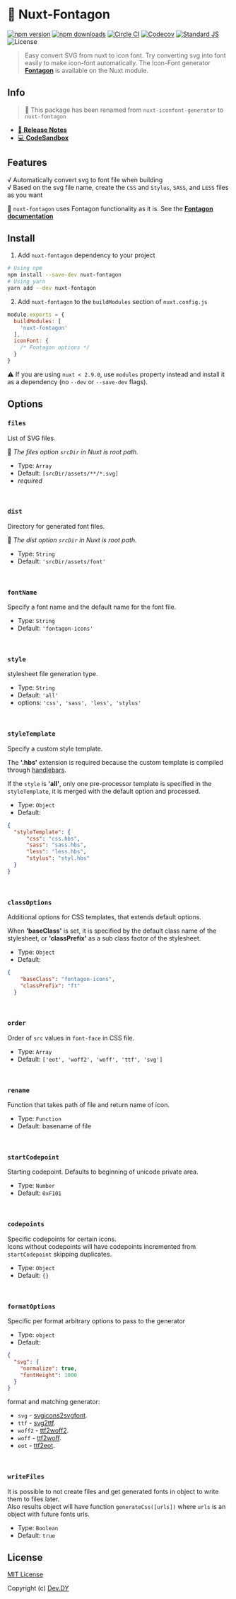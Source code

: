 # 🐾 Nuxt-Fontagon
[![npm version][npm-version-src]][npm-version-href]
[![npm downloads][npm-downloads-src]][npm-downloads-href]
[![Circle CI][circle-ci-src]][circle-ci-href]
[![Codecov][codecov-src]][codecov-href]
[![Standard JS][standard-js-src]][standard-js-href]
![License][license-src]

> Easy convert SVG from nuxt to icon font.
> Try converting svg into font easily to make icon-font automatically. 
> The Icon-Font generator [**Fontagon**](https://github.com/kdydesign/fontagon) is available on the Nuxt module.

## Info

> 🔔 This package has been renamed from `nuxt-iconfont-generator` to `nuxt-fontagon`

- [📖 **Release Notes**](./CHANGELOG.md)
- [💻 **CodeSandbox**](https://codesandbox.io/s/nuxt-fontagon-example-0gqg0?fontsize=14&hidenavigation=1&theme=dark)

## Features

√ Automatically convert svg to font file when building<br>
√ Based on the svg file name, create the `CSS` and `Stylus`, `SASS`, and `LESS` files as you want

🔔 `nuxt-fontagon` uses Fontagon functionality as it is. See the [**Fontagon documentation**](https://github.com/kdydesign/fontagon/tree/master/packages/fontagon)

## Install

1. Add `nuxt-fontagon` dependency to your project

```bash
# Using npm
npm install --save-dev nuxt-fontagon
# Using yarn
yarn add --dev nuxt-fontagon
```

2. Add `nuxt-fontagon` to the `buildModules` section of `nuxt.config.js`

```js
module.exports = {
  buildModules: [
    'nuxt-fontagon'
  ],
  iconFont: {
    /* Fontagon options */
  }
}
```

⚠️ If you are using `nuxt < 2.9.0`, use `modules` property instead and install it as a dependency (no `--dev` or `--save-dev` flags).

## Options

### `files`

List of SVG files.

🔔 *The files option `srcDir` in Nuxt is root path.*

* Type: `Array`
* Default: `[srcDir/assets/**/*.svg]`
* *required*

<br>

### `dist`

Directory for generated font files.

🔔 *The dist option `srcDir` in Nuxt is root path.*

* Type: `String`
* Default: `'srcDir/assets/font'`

<br>

### `fontName`

Specify a font name and the default name for the font file.

* Type: `String`
* Default: `'fontagon-icons'`

<br>

### `style`

stylesheet file generation type.

* Type: `String`
* Default: `'all'`
* options: `'css', 'sass', 'less', 'stylus'`

<br>

### `styleTemplate`

Specify a custom style template.


The **'.hbs'** extension is required because the custom template is compiled through [handlebars](https://handlebarsjs.com/).


If the `style` is **'all'**, only one pre-processor template is specified in the `styleTemplate`, 
it is merged with the default option and processed.

* Type: `Object`
* Default: 
```json
{
  "styleTemplate": {
      "css": "css.hbs",
      "sass": "sass.hbs",
      "less": "less.hbs",
      "stylus": "styl.hbs"
  }
}
```

<br>

### `classOptions`

Additional options for CSS templates, that extends default options.


When **'baseClass'** is set, it is specified by the default class name of the stylesheet, 
or **'classPrefix'** as a sub class factor of the stylesheet.

* Type: `Object`
* Default: 
```json
{
    "baseClass": "fontagon-icons",
    "classPrefix": "ft"
  }
```

<br>

### `order`

Order of `src` values in `font-face` in CSS file.

* Type: `Array`
* Default: `['eot', 'woff2', 'woff', 'ttf', 'svg']`

<br>

### `rename`

Function that takes path of file and return name of icon.

* Type: `Function`
* Default: basename of file

<br>

### `startCodepoint`

Starting codepoint. Defaults to beginning of unicode private area.

* Type: `Number`
* Default: `0xF101`

<br>

### `codepoints`

Specific codepoints for certain icons.
<br>
Icons without codepoints will have codepoints incremented from `startCodepoint` skipping duplicates.

* Type: `Object`
* Default: `{}`

<br>

### `formatOptions`
Specific per format arbitrary options to pass to the generator

* Type: `object`
* Default:
```json
{
  "svg": {
    "normalize": true,
    "fontHeight": 1000
  }
}
```

format and matching generator:
- `svg` - [svgicons2svgfont](https://github.com/nfroidure/svgicons2svgfont).
- `ttf` - [svg2ttf](https://github.com/fontello/svg2ttf).
- `woff2` - [ttf2woff2](https://github.com/nfroidure/ttf2woff2).
- `woff` - [ttf2woff](https://github.com/fontello/ttf2woff).
- `eot` - [ttf2eot](https://github.com/fontello/ttf2eot).

<br>

### `writeFiles`

It is possible to not create files and get generated fonts in object to write them to files later.
<br>
Also results object will have function `generateCss([urls])` where `urls` is an object with future fonts urls.

* Type: `Boolean`
* Default: `true`


## License

[MIT License](./LICENSE)

Copyright (c) [Dev.DY](https://kdydesign.github.io/)

<!-- Badges -->
[npm-version-src]: https://img.shields.io/npm/v/nuxt-fontagon?style=flat-square
[npm-version-href]: https://npmjs.com/package/nuxt-fontagon
[npm-downloads-src]: https://img.shields.io/npm/dt/nuxt-fontagon?style=flat-square
[npm-downloads-href]: https://npmjs.com/package/nuxt-fontagon
[circle-ci-src]: https://img.shields.io/circleci/project/github/kdydesign/nuxt-fontagon/master.svg?style=flat-square
[circle-ci-href]: https://circleci.com/gh/kdydesign/nuxt-fontagon/tree/master
[codecov-src]: https://img.shields.io/codecov/c/github/kdydesign/nuxt-fontagon.svg?style=flat-square
[codecov-href]: https://codecov.io/gh/kdydesign/nuxt-fontagon
[david-dm-src]: https://david-dm.org/kdydesign/nuxt-fontagon/status.svg?style=flat-square
[david-dm-href]: https://david-dm.org/kdydesign/nuxt-fontagon
[standard-js-src]: https://img.shields.io/badge/code_style-standard-brightgreen.svg?style=flat-square
[standard-js-href]: https://standardjs.com
[license-src]: https://img.shields.io/npm/l/nuxt-fontagon?style=flat-square
